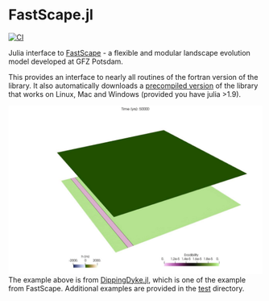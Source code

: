 # FastScape.jl
[![CI](https://github.com/boriskaus/FastScape.jl/actions/workflows/CI.yml/badge.svg?branch=main)](https://github.com/boriskaus/FastScape.jl/actions/workflows/CI.yml)

Julia interface to [FastScape](https://fastscape.org) - a flexible and modular landscape evolution model developed at GFZ Potsdam.

This provides an interface to nearly all routines of the fortran version of the library. It also automatically downloads a [precompiled version](https://github.com/JuliaBinaryWrappers/Fastscapelib_jll.jl) of the library that works on Linux, Mac and Windows (provided you have julia >1.9).


![Dipping Dike example](docs/img/dippingdike.gif)
The example above is from [DippingDyke.jl](./test/DippingDyke.jl), which is one of the example from FastScape. Additional examples are provided in the [test](./test) directory.
